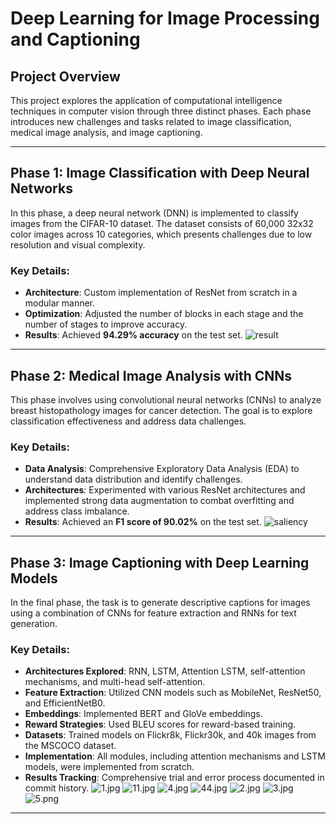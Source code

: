 # Deep Learning for Image Processing and Captioning  

## Project Overview  
This project explores the application of computational intelligence techniques in computer vision through three distinct phases. Each phase introduces new challenges and tasks related to image classification, medical image analysis, and image captioning.

---

## Phase 1: Image Classification with Deep Neural Networks  

In this phase, a deep neural network (DNN) is implemented to classify images from the CIFAR-10 dataset. The dataset consists of 60,000 32x32 color images across 10 categories, which presents challenges due to low resolution and visual complexity.  

### Key Details:
- **Architecture**: Custom implementation of ResNet from scratch in a modular manner.
- **Optimization**: Adjusted the number of blocks in each stage and the number of stages to improve accuracy.
- **Results**: Achieved **94.29% accuracy** on the test set.
![result](https://i.imghippo.com/files/WYA2157aMs.png)
---

## Phase 2: Medical Image Analysis with CNNs  

This phase involves using convolutional neural networks (CNNs) to analyze breast histopathology images for cancer detection. The goal is to explore classification effectiveness and address data challenges.

### Key Details:
- **Data Analysis**: Comprehensive Exploratory Data Analysis (EDA) to understand data distribution and identify challenges.
- **Architectures**: Experimented with various ResNet architectures and implemented strong data augmentation to combat overfitting and address class imbalance.
- **Results**: Achieved an **F1 score of 90.02%** on the test set.
![saliency](https://i.imghippo.com/files/ari7503oVw.png)
---

## Phase 3: Image Captioning with Deep Learning Models  

In the final phase, the task is to generate descriptive captions for images using a combination of CNNs for feature extraction and RNNs for text generation.

### Key Details:
- **Architectures Explored**: RNN, LSTM, Attention LSTM, self-attention mechanisms, and multi-head self-attention.
- **Feature Extraction**: Utilized CNN models such as MobileNet, ResNet50, and EfficientNetB0.
- **Embeddings**: Implemented BERT and GloVe embeddings.
- **Reward Strategies**: Used BLEU scores for reward-based training.
- **Datasets**: Trained models on Flickr8k, Flickr30k, and 40k images from the MSCOCO dataset.
- **Implementation**: All modules, including attention mechanisms and LSTM models, were implemented from scratch.
- **Results Tracking**: Comprehensive trial and error process documented in commit history.
![1.jpg](https://i.postimg.cc/44zQHTTT/1.jpg)
![11.jpg](https://i.postimg.cc/Y9FZmyty/11.jpg)
![4.jpg](https://i.postimg.cc/nzqSLj1y/4.jpg)
![44.jpg](https://i.postimg.cc/d3BW8bpn/44.jpg)
![2.jpg](https://i.postimg.cc/c4kh0BSK/2.jpg)
![3.jpg](https://i.postimg.cc/J06N7M9w/3.jpg)
![5.png](https://i.postimg.cc/Y98g8t24/5.png)
---

